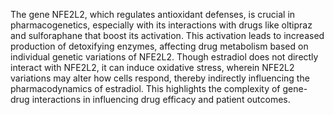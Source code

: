 The gene NFE2L2, which regulates antioxidant defenses, is crucial in pharmacogenetics, especially with its interactions with drugs like oltipraz and sulforaphane that boost its activation. This activation leads to increased production of detoxifying enzymes, affecting drug metabolism based on individual genetic variations of NFE2L2. Though estradiol does not directly interact with NFE2L2, it can induce oxidative stress, wherein NFE2L2 variations may alter how cells respond, thereby indirectly influencing the pharmacodynamics of estradiol. This highlights the complexity of gene-drug interactions in influencing drug efficacy and patient outcomes.